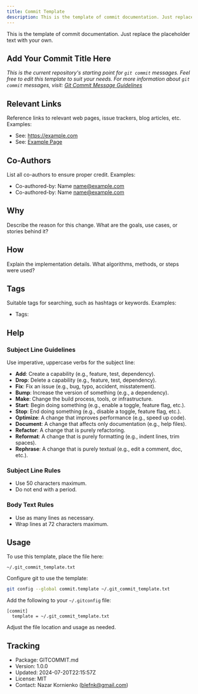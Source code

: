 ```yaml
---
title: Commit Template
description: This is the template of commit documentation. Just replace the placeholder text with your own.
---
```


This is the template of commit documentation. Just replace the placeholder text with your own.

## Add Your Commit Title Here

*This is the current repository's starting point for `git commit` messages. Feel free to edit this template to suit your needs. For more information about `git commit` messages, visit: [Git Commit Message Guidelines](https://github.com/joelparkerhenderson/git_commit_message)*

## Relevant Links

Reference links to relevant web pages, issue trackers, blog articles, etc. Examples:

- See: <https://example.com>
- See: [Example Page](https://example.com)

## Co-Authors

List all co-authors to ensure proper credit. Examples:

- Co-authored-by: Name <name@example.com>
- Co-authored-by: Name <name@example.com>

## Why

Describe the reason for this change. What are the goals, use cases, or stories behind it?

## How

Explain the implementation details. What algorithms, methods, or steps were used?

## Tags

Suitable tags for searching, such as hashtags or keywords. Examples:

- Tags:

## Help

### Subject Line Guidelines

Use imperative, uppercase verbs for the subject line:

- **Add**: Create a capability (e.g., feature, test, dependency).
- **Drop**: Delete a capability (e.g., feature, test, dependency).
- **Fix**: Fix an issue (e.g., bug, typo, accident, misstatement).
- **Bump**: Increase the version of something (e.g., a dependency).
- **Make**: Change the build process, tools, or infrastructure.
- **Start**: Begin doing something (e.g., enable a toggle, feature flag, etc.).
- **Stop**: End doing something (e.g., disable a toggle, feature flag, etc.).
- **Optimize**: A change that improves performance (e.g., speed up code).
- **Document**: A change that affects only documentation (e.g., help files).
- **Refactor**: A change that is purely refactoring.
- **Reformat**: A change that is purely formatting (e.g., indent lines, trim spaces).
- **Rephrase**: A change that is purely textual (e.g., edit a comment, doc, etc.).

### Subject Line Rules

- Use 50 characters maximum.
- Do not end with a period.

### Body Text Rules

- Use as many lines as necessary.
- Wrap lines at 72 characters maximum.

## Usage

To use this template, place the file here:

```plaintext
~/.git_commit_template.txt
```

Configure git to use the template:

```bash
git config --global commit.template ~/.git_commit_template.txt
```

Add the following to your `~/.gitconfig` file:

```plaintext
[commit]
  template = ~/.git_commit_template.txt
```

Adjust the file location and usage as needed.

## Tracking

- Package: GITCOMMIT.md
- Version: 1.0.0
- Updated: 2024-07-20T22:15:57Z
- License: MIT
- Contact: Nazar Kornienko (<blefnk@gmail.com>)

